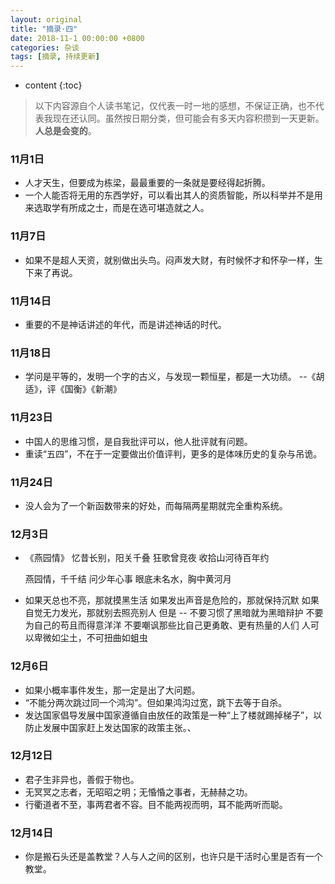 ```yaml
---
layout: original
title: "摘录·四"
date: 2018-11-1 00:00:00 +0800 
categories: 杂谈
tags: [摘录, 持续更新]
---
```

* content
{:toc}

> 以下内容源自个人读书笔记，仅代表一时一地的感想，不保证正确，也不代表我现在还认同。虽然按日期分类，但可能会有多天内容积攒到一天更新。
<br> **人总是会变的**。

<!-- more -->

### 11月1日
* 人才天生，但要成为栋梁，最最重要的一条就是要经得起折腾。
* 一个人能否将无用的东西学好，可以看出其人的资质智能，所以科举并不是用来选取学有所成之士，而是在选可堪造就之人。

### 11月7日
* 如果不是超人天资，就别做出头鸟。闷声发大财，有时候怀才和怀孕一样，生下来了再说。

### 11月14日
* 重要的不是神话讲述的年代，而是讲述神话的时代。

### 11月18日
* 学问是平等的，发明一个字的古义，与发现一颗恒星，都是一大功绩。  --《胡适》，评《国衡》《新潮》

### 11月23日
* 中国人的思维习惯，是自我批评可以，他人批评就有问题。
* 重读“五四”，不在于一定要做出价值评判，更多的是体味历史的复杂与吊诡。

### 11月24日
* 没人会为了一个新函数带来的好处，而每隔两星期就完全重构系统。

### 12月3日
* 《燕园情》
    忆昔长别，阳关千叠
    狂歌曾竞夜
    收拾山河待百年约

    燕园情，千千结
    问少年心事
    眼底未名水，胸中黄河月

* 如果天总也不亮，那就摸黑生活
  如果发出声音是危险的，那就保持沉默
  如果自觉无力发光，那就别去照亮别人
  但是 -- 不要习惯了黑暗就为黑暗辩护
  不要为自己的苟且而得意洋洋
  不要嘲讽那些比自己更勇敢、更有热量的人们
  人可以卑微如尘土，不可扭曲如蛆虫

### 12月6日
* 如果小概率事件发生，那一定是出了大问题。
* “不能分两次跳过同一个鸿沟”。但如果鸿沟过宽，跳下去等于自杀。
* 发达国家倡导发展中国家遵循自由放任的政策是一种“上了楼就踢掉梯子”，以防止发展中国家赶上发达国家的政策主张。、

### 12月12日
* 君子生非异也，善假于物也。
* 无冥冥之志者，无昭昭之明；无惛惛之事者，无赫赫之功。
* 行衢道者不至，事两君者不容。目不能两视而明，耳不能两听而聪。

### 12月14日
* 你是搬石头还是盖教堂？人与人之间的区别，也许只是干活时心里是否有一个教堂。